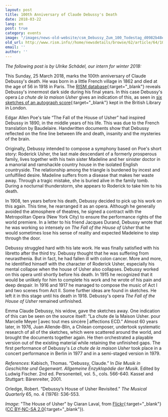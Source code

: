 ```yaml
---
layout: post
title: 100th Anniversary of Claude Debussy's Death
date: 2018-03-22
lang: en
post: true
category: events
image: "/images/news-old-website/csm_Debussy_Zum_100_Todestag_d0982b48e7.jpg"
old_url: http://www.rism.info//home/newsdetails/browse/62/article/64/100th-anniversary-of-claude-debussys-death.html
email: ''
author: ''
---
```



_The following post is by Ulrike Schädel, our intern for winter 2018:_

This Sunday, 25 March 2018, marks the 100th anniversary of Claude Debussy's death. He was born in a little French village in 1862 and died at the age of 56 in 1918 in Paris. The [RISM database](https://opac.rism.info/search?View=rism&author=debussy&Language=en){:target="_blank"} reveals Debussy's innermost dark side during his final years. In this case Debussy's opera _La chute de la maison Usher_ gives an indication of this, as seen in [six sketches of an autograph score](https://opac.rism.info/search?id=806250140&Language=en){:target="_blank"} kept in the British Library in London.

Edgar Allen Poe's tale “The Fall of the House of Usher” had inspired Debussy in 1890, in the middle years of his life. This was due to the French translation by Baudelaire. Handwritten documents show that Debussy reflected on the fine line between life and death, insanity and the mysteries of the brain.

Originally, Debussy intended to compose a symphony based on Poe's short story: Roderick Usher, the last male descendant of a formerly prosperous family, lives together with his twin sister Madeline and her sinister doctor in a manorial and ramshackle country house in the isolated English countryside. The relationship among the triangle is burdened by incest and unfulfilled desire. Madeline suffers from a disease that makes her waste away. Through a tragic mistake, she is buried alive in the family tomb. During a nocturnal thunderstorm, she appears to Roderick to take him to his death.

In 1908, ten years before his death, Debussy decided to pick up his work on this again. This time, he rearranged it as an opera. Although he generally avoided the atmosphere of theatres, he signed a contract with the Metropolitan Opera (New York City) to ensure the performance rights of the world premiere. In a letter to his friend Jacques Durand, Debussy wrote that he was working so intensely on _The Fall of the House of Usher_ that he would sometimes lose his sense of reality and expected Madeleine to step through the door.

Debussy struggled hard with his late work. He was finally satisfied with his libretto after the third try. Debussy thought that he was suffering from neurasthenia. But in fact, he had fallen ill with colon cancer. More and more, he identified himself with the character of Roderick Usher, especially his mental collapse when the house of Usher also collapses. Debussy worked on this opera until shortly before his death. In 1915 he recognized that it would be unlikely for him to complete his work and he wrote of his pain and deep despair. In 1916 and 1917 he managed to compose the music of Act I and two scenes from Act II. Some further ideas are found in sketches. He left it in this stage until his death in 1918. Debussy's opera _The Fall of the House of Usher_ remained unfinished.

Emma Claude Debussy, his widow, gave the sketches away. One indication of this can be seen on the source itself: “La chute de la Maison Usher. pour Marcelle Meyer ⎜avec tout mes sincère ⎜affections ECD.” Almost 60 years later, in 1976, Juan Allende-Blin, a Chilean composer, undertook systematic research of all of the sketches, which were scattered around the world, and brought the documents together again. He then orchestrated a playable version out of the existing material while retaining the unfinished gaps. The first performance of Debussy's _La chute de la maison Usher_ took place in a concert performance in Berlin in 1977 and in a semi-staged version in 1979.

_References_:
Kabisch, Thomas. “Debussy, Claude.” In _Die Musik in Geschichte und Gegenwart. Allgemeine Enzyklopädie der Musik_. Edited by Ludwig Fischer. 2nd ed. Personenteil, vol. 5., cols. 566-640. Kassel and Stuttgart: Bärenreiter, 2001.

Orledge, Robert. “Debussy’s House of Usher Revisited.” _The Musical Quarterly_ 65, no. 4 (1976): 536-553.

_Image_: "The House of Usher" by Ciaran Laval, from [Flickr](https://www.flickr.com/photos/ciaran_laval/19019843280/){:target="_blank"} ([CC BY-NC-SA 2.0](https://creativecommons.org/licenses/by-nc-sa/2.0/){:target="_blank"}).



